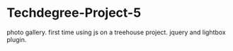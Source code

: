 # Techdegree-Project-5
photo gallery. first time using js on a treehouse project.
jquery and lightbox plugin.
